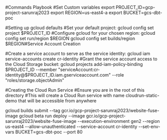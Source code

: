 #Commands Playbook
#Set Custom variables
export PROJECT_ID=gcp-project-sarunraj2023
export REGION=us-east4-a
export BUCKET=gcs-dbt-poc


#Setting up gcloud defaults
#Set your default project:
gcloud config set project $PROJECT_ID
#Configure gcloud for your chosen region:
gcloud config set run/region $REGION
gcloud config set builds/region $REGION#Service Account Creation

#Create a service account to serve as the service identity:
gcloud iam service-accounts create cr-identity
#Grant the service account access to the Cloud Storage bucket:
gcloud projects add-iam-policy-binding $PROJECT_ID --member "serviceAccount:cr-identity@$PROJECT_ID.iam.gserviceaccount.com" --role "roles/storage.objectAdmin"

#Creating the Cloud Run Service
#Ensure you are in the root of this directory
#This will create a Cloud Run service with name cloudrun-static-demo that will be accessible from anywhere

gcloud builds submit --tag gcr.io/gcp-project-sarunraj2023/website-fuse-image
gcloud beta run deploy --image gcr.io/gcp-project-sarunraj2023/website-fuse-image --execution-environment gen2 --region us-east4 --allow-unauthenticated --service-account cr-identity --set-env-vars BUCKET=gcs-dbt-poc --port 80
